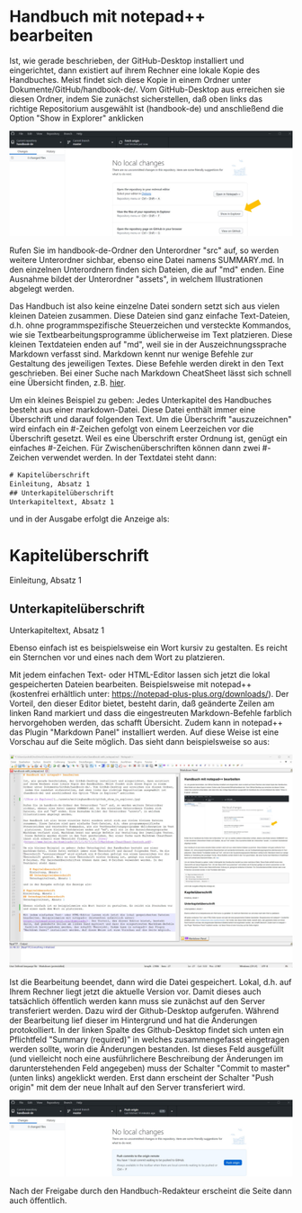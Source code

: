 # Handbuch mit notepad++ bearbeiten

Ist, wie gerade beschrieben, der GitHub-Desktop installiert und eingerichtet, dann existiert auf ihrem Rechner eine lokale Kopie des Handbuches. Meist findet sich diese Kopie in einem Ordner unter Dokumente/GitHub/handbook-de/. Vom GitHub-Desktop aus erreichen sie diesen Ordner, indem Sie zunächst sicherstellen, daß oben links das richtige Repositorium ausgewählt ist (handbook-de) und anschließend die Option "Show in Explorer" anklicken

![Show in Explorer](../assets/writinghandbook/github_show_in_explorer.jpg)

Rufen Sie im handbook-de-Ordner den Unterordner "src" auf, so werden weitere Unterordner sichbar, ebenso eine Datei namens SUMMARY.md. In den einzelnen Unterordnern finden sich Dateien, die auf "md" enden. Eine Ausnahme bildet der Unterordner "assets", in welchem Illustrationen abgelegt werden.

Das Handbuch ist also keine einzelne Datei sondern setzt sich aus vielen kleinen Dateien zusammen. Diese Dateien sind ganz einfache Text-Dateien, d.h. ohne programmspezifische Steuerzeichen und versteckte Kommandos, wie sie Textbearbeitungsprogramme üblicherweise im Text platzieren. Diese kleinen Textdateien enden auf "md", weil sie in der Auszeichnungssprache Markdown verfasst sind. Markdown kennt nur wenige Befehle zur Gestaltung des jeweiligen Textes. Diese Befehle werden direkt in den Text geschrieben. Bei einer Suche nach Markdown CheatSheet lässt sich schnell eine Übersicht finden, z.B. [hier](https://www.heise.de/downloads/18/1/1/6/7/1/0/3/Markdown-CheatSheet-Deutsch.pdf).

Um ein kleines Beispiel zu geben: Jedes Unterkapitel des Handbuches besteht aus einer markdown-Datei. Diese Datei enthält immer eine Überschrift und darauf folgenden Text. Um die Überschrift "auszuzeichnen" wird einfach ein #-Zeichen gefolgt von einem Leerzeichen vor die Überschrift gesetzt. Weil es eine Überschrift erster Ordnung ist, genügt ein einfaches #-Zeichen. Für Zwischenüberschriften können dann zwei #-Zeichen verwendet werden. In der Textdatei steht dann:

    # Kapitelüberschrift
    Einleitung, Absatz 1
    ## Unterkapitelüberschrift
    Unterkapiteltext, Absatz 1

und in der Ausgabe erfolgt die Anzeige als:

# Kapitelüberschrift
Einleitung, Absatz 1
## Unterkapitelüberschrift
Unterkapiteltext, Absatz 1

Ebenso einfach ist es beispielsweise ein Wort kursiv zu gestalten. Es reicht ein Sternchen vor und eines nach dem Wort zu platzieren.

Mit jedem einfachen Text- oder HTML-Editor lassen sich jetzt die lokal gespeicherten Dateien bearbeiten. Beispielsweise mit notepad++ (kostenfrei erhältlich unter: https://notepad-plus-plus.org/downloads/). Der Vorteil, den dieser Editor bietet, besteht darin, daß geänderte Zeilen am linken Rand markiert und dass die eingestreuten Markdown-Befehle farblich hervorgehoben werden, das schafft Übersicht. Zudem kann in notepad++ das Plugin "Markdown Panel" installiert werden. Auf diese Weise ist eine Vorschau auf die Seite möglich. Das sieht dann beispielsweise so aus:

![Beispiel für notepad++ mit Markdown Panel](../assets/writinghandbook/notepad_with_markdown_panel.jpg)

Ist die Bearbeitung beendet, dann wird die Datei gespeichert. Lokal, d.h. auf Ihrem Rechner liegt jetzt die aktuelle Version vor. Damit dieses auch tatsächlich öffentlich werden kann muss sie zunächst auf den Server transferiert werden. Dazu wird der Github-Desktop aufgerufen. Während der Bearbeitung lief dieser im Hintergrund und hat die Änderungen protokolliert.
In der linken Spalte des Github-Desktop findet sich unten ein Pflichtfeld "Summary (required)" in welches zusammengefasst eingetragen werden sollte, worin die Änderungen bestanden. Ist dieses Feld ausgefüllt (und vielleicht noch eine ausführlichere Beschreibung der Änderungen im darunterstehenden Feld angegeben) muss der Schalter "Commit to master" (unten links) angeklickt werden. Erst dann erscheint der Schalter "Push origin" mit dem der neue Inhalt auf den Server transferiert wird.

![Push origin](../assets/writinghandbook/github_push_origin.jpg)

Nach der Freigabe durch den Handbuch-Redakteur erscheint die Seite dann auch öffentlich.